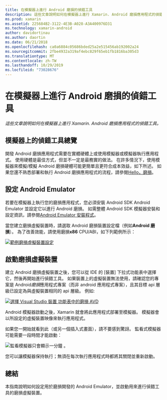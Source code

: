 ```yaml
---
title: 在模擬器上進行 Android 磨損的偵錯工具
description: 這些文章說明如何在模擬器上進行 Xamarin. Android 磨損應用程式的偵錯工具。
ms.prod: xamarin
ms.assetid: 225684B2-3122-4E3B-A028-A3A400976D31
ms.technology: xamarin-android
author: davidortinau
ms.author: daortin
ms.date: 06/21/2018
ms.openlocfilehash: ca0a6884c05686bded25a2e515456ab192002a24
ms.sourcegitcommit: 2fbe4932a319af4ebc829f65eb1fb1816ba305d3
ms.translationtype: MT
ms.contentlocale: zh-TW
ms.lasthandoff: 10/29/2019
ms.locfileid: "73028676"
---
```

# <a name="debug-android-wear-on-an-emulator"></a>在模擬器上進行 Android 磨損的偵錯工具

_這些文章說明如何在模擬器上進行 Xamarin. Android 磨損應用程式的偵錯工具。_

## <a name="debug-wear-on-emulator-overview"></a>模擬器上的偵錯工具總覽

開發 Android 磨損應用程式需要在實體硬體上或使用模擬器或模擬器執行應用程式。 使用硬體是最佳方式，但並不一定是最務實的做法。 在許多情況下，使用模擬器來模擬/模擬 Android 磨損硬體可能更簡單且更符合成本效益，如下所述。 如果您還不熟悉部署和執行 Android 磨損應用程式的流程，請參閱[Hello，磨損](~/android/wear/get-started/hello-wear.md)。

## <a name="configure-the-android-emulator"></a>設定 Android Emulator

若要在模擬器上執行您的磨損應用程式，您必須安裝 Android SDK Android Emulator 並設定它以進行 Android 磨損。 如需整體 Android SDK 模擬器安裝和設定資訊，請參閱[Android Emulator 安裝程式](~/android/get-started/installation/android-emulator/index.md)。

當您建立磨損虛擬裝置時，請選取 Android 磨損裝置設定檔（例如**Android 磨損**）。 為了改善效能，請使用磨損**x86** CPU/ABI，如下列範例所示：

[![範例磨損虛擬裝置設定](debug-on-emulator-images/01-wear-avd-example-sml.png)](debug-on-emulator-images/01-wear-avd-example.png#lightbox)

## <a name="launch-the-wear-virtual-device"></a>啟動磨損虛擬裝置 

建立 Android 磨損虛擬裝置之後，您可以從 IDE 的 [裝置] 下拉式功能表中選擇它，然後再開始進行偵錯工具。 如果裝置上的虛擬裝置無法使用，請確認您的專案是 Android*磨損*應用程式專案（而非 android 應用程式專案），且其目標 api 層級已設定為與虛擬裝置相同的 api 層級。 例如:

[![選擇 Visual Studio 裝置 功能表中的磨損 AVD](debug-on-emulator-images/vs/choose-wear-sim.png)](debug-on-emulator-images/vs/choose-wear-sim.png#lightbox)

Android 模擬器啟動之後，Xamarin 就會將此應用程式部署至模擬器。 模擬器會以所設定的虛擬裝置映像來執行應用程式。

如果您一開始就看到此（或另一個插入式畫面），請不要感到驚訝。 監看式模擬器可能需要一段時間才能啟動： 

![監看模擬器只會顯示一分鐘 。](debug-on-emulator-images/please-wait.png)

您可以讓模擬器保持執行；無須在每次執行應用程式時都將其關閉並重新啟動。

## <a name="summary"></a>總結

本指南說明如何設定用於磨損開發的 Android Emulator，並啟動用來進行偵錯工具的磨損虛擬裝置。
